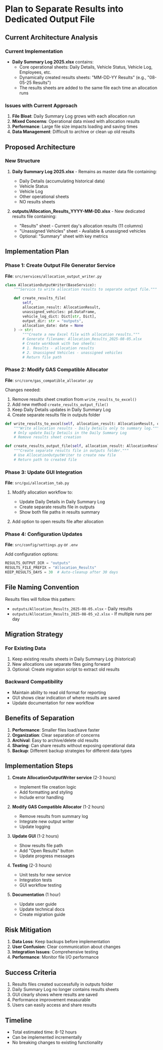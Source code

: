 # Plan to Separate Results into Dedicated Output File

## Current Architecture Analysis

### Current Implementation
- **Daily Summary Log 2025.xlsx** contains:
  - Core operational sheets: Daily Details, Vehicle Status, Vehicle Log, Employees, etc.
  - Dynamically created results sheets: "MM-DD-YY Results" (e.g., "08-05-25 Results")
  - The results sheets are added to the same file each time an allocation runs

### Issues with Current Approach
1. **File Bloat**: Daily Summary Log grows with each allocation run
2. **Mixed Concerns**: Operational data mixed with allocation results
3. **Performance**: Large file size impacts loading and saving times
4. **Data Management**: Difficult to archive or clean up old results

## Proposed Architecture

### New Structure
1. **Daily Summary Log 2025.xlsx** - Remains as master data file containing:
   - Daily Details (accumulating historical data)
   - Vehicle Status
   - Vehicle Log
   - Other operational sheets
   - NO results sheets

2. **outputs/Allocation_Results_YYYY-MM-DD.xlsx** - New dedicated results file containing:
   - "Results" sheet - Current day's allocation results (11 columns)
   - "Unassigned Vehicles" sheet - Available & unassigned vehicles
   - Optional: "Summary" sheet with key metrics

## Implementation Plan

### Phase 1: Create Output File Generator Service
**File**: `src/services/allocation_output_writer.py`

```python
class AllocationOutputWriter(BaseService):
    """Service to write allocation results to separate output file."""

    def create_results_file(
        self,
        allocation_result: AllocationResult,
        unassigned_vehicles: pd.DataFrame,
        vehicle_log_dict: Dict[str, Dict],
        output_dir: str = "outputs",
        allocation_date: date = None
    ) -> str:
        """Create a new Excel file with allocation results."""
        # Generate filename: Allocation_Results_2025-08-05.xlsx
        # Create workbook with two sheets:
        # 1. Results - allocation results
        # 2. Unassigned Vehicles - unassigned vehicles
        # Return file path
```

### Phase 2: Modify GAS Compatible Allocator
**File**: `src/core/gas_compatible_allocator.py`

Changes needed:
1. Remove results sheet creation from `write_results_to_excel()`
2. Add new method `create_results_output_file()`
3. Keep Daily Details updates in Daily Summary Log
4. Create separate results file in outputs folder

```python
def write_results_to_excel(self, allocation_result: AllocationResult, output_file: str):
    """Write allocation results - Daily Details only to summary log."""
    # Only update Daily Details in the Daily Summary Log
    # Remove results sheet creation

def create_results_output_file(self, allocation_result: AllocationResult) -> str:
    """Create separate results file in outputs folder."""
    # Use AllocationOutputWriter to create new file
    # Return path to created file
```

### Phase 3: Update GUI Integration
**File**: `src/gui/allocation_tab.py`

1. Modify allocation workflow to:
   - Update Daily Details in Daily Summary Log
   - Create separate results file in outputs
   - Show both file paths in results summary

2. Add option to open results file after allocation

### Phase 4: Configuration Updates
**File**: `src/config/settings.py` or `.env`

Add configuration options:
```python
RESULTS_OUTPUT_DIR = "outputs"
RESULTS_FILE_PREFIX = "Allocation_Results"
KEEP_RESULTS_DAYS = 30  # Auto-cleanup after 30 days
```

## File Naming Convention

Results files will follow this pattern:
- `outputs/Allocation_Results_2025-08-05.xlsx` - Daily results
- `outputs/Allocation_Results_2025-08-05_v2.xlsx` - If multiple runs per day

## Migration Strategy

### For Existing Data
1. Keep existing results sheets in Daily Summary Log (historical)
2. New allocations use separate files going forward
3. Optional: Create migration script to extract old results

### Backward Compatibility
- Maintain ability to read old format for reporting
- GUI shows clear indication of where results are saved
- Update documentation for new workflow

## Benefits of Separation

1. **Performance**: Smaller files load/save faster
2. **Organization**: Clear separation of concerns
3. **Archival**: Easy to archive/delete old results
4. **Sharing**: Can share results without exposing operational data
5. **Backup**: Different backup strategies for different data types

## Implementation Steps

1. **Create AllocationOutputWriter service** (2-3 hours)
   - Implement file creation logic
   - Add formatting and styling
   - Include error handling

2. **Modify GAS Compatible Allocator** (1-2 hours)
   - Remove results from summary log
   - Integrate new output writer
   - Update logging

3. **Update GUI** (1-2 hours)
   - Show results file path
   - Add "Open Results" button
   - Update progress messages

4. **Testing** (2-3 hours)
   - Unit tests for new service
   - Integration tests
   - GUI workflow testing

5. **Documentation** (1 hour)
   - Update user guide
   - Update technical docs
   - Create migration guide

## Risk Mitigation

1. **Data Loss**: Keep backups before implementation
2. **User Confusion**: Clear communication about changes
3. **Integration Issues**: Comprehensive testing
4. **Performance**: Monitor file I/O performance

## Success Criteria

1. Results files created successfully in outputs folder
2. Daily Summary Log no longer contains results sheets
3. GUI clearly shows where results are saved
4. Performance improvement measurable
5. Users can easily access and share results

## Timeline

- Total estimated time: 8-12 hours
- Can be implemented incrementally
- No breaking changes to existing functionality
